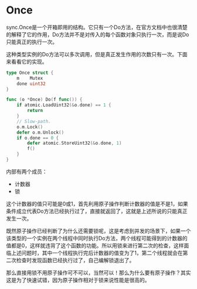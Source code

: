 # Once

sync.Once是一个开箱即用的结构。它只有一个Do方法，在官方文档中也很清楚的解释了它的作用，Do方法并不是对传入的每个函数对象只执行一次，而是说Do只能真正的执行一次。

这种类型实例的Do方法可以多次调用，但是真正发生作用的次数只有一次。下面来看看它的实现。

```go
type Once struct {
	m    Mutex
	done uint32
}

func (o *Once) Do(f func()) {
	if atomic.LoadUint32(&o.done) == 1 {
		return
	}
	// Slow-path.
	o.m.Lock()
	defer o.m.Unlock()
	if o.done == 0 {
		defer atomic.StoreUint32(&o.done, 1)
		f()
	}
}

```

内部有两个成员：

- 计数器
- 锁

这个计数器的值只可能是0或1，首先利用原子操作判断计数器的值是不是1，如果条件成立代表Do方法已经执行过了，直接就返回了，这就是上述所说的只能真正发生一次。

既然原子操作已经判断了为什么还需要锁呢，这是考虑到并发的场景下，如果一个该类型的一个实例在两个线程中同时执行Do方法，两个线程可能得到的计数器的值都是0，这样就违背了这个函数的功能。所以用锁来进行第二次的检查，这样面临上述问题时，其中一个线程执行完后计数器的值变为了1，第二个线程就会在第二次检查时发现函数已经执行过了，自己编解锁退出了。

那么直接用锁不用原子操作可不可以，当然可以！那么为什么要有原子操作？其实这是为了快速试错，因为原子操作相对于锁来说性能是很高的。